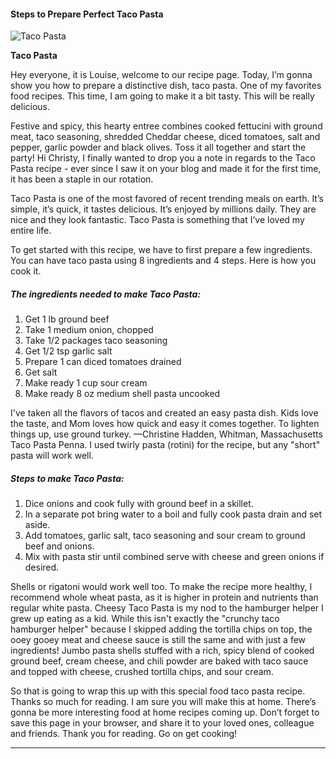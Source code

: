             

#### Steps to Prepare Perfect Taco Pasta

![Taco Pasta](https://img-global.cpcdn.com/recipes/6178807325655040/751x532cq70/taco-pasta-recipe-main-photo.jpg)

**Taco Pasta**

Hey everyone, it is Louise, welcome to our recipe page. Today, I’m gonna show you how to prepare a distinctive dish, taco pasta. One of my favorites food recipes. This time, I am going to make it a bit tasty. This will be really delicious.

Festive and spicy, this hearty entree combines cooked fettucini with ground meat, taco seasoning, shredded Cheddar cheese, diced tomatoes, salt and pepper, garlic powder and black olives. Toss it all together and start the party! Hi Christy, I finally wanted to drop you a note in regards to the Taco Pasta recipe - ever since I saw it on your blog and made it for the first time, it has been a staple in our rotation.

Taco Pasta is one of the most favored of recent trending meals on earth. It’s simple, it’s quick, it tastes delicious. It’s enjoyed by millions daily. They are nice and they look fantastic. Taco Pasta is something that I’ve loved my entire life.

To get started with this recipe, we have to first prepare a few ingredients. You can have taco pasta using 8 ingredients and 4 steps. Here is how you cook it.

##### The ingredients needed to make Taco Pasta:

1.  Get 1 lb ground beef
2.  Take 1 medium onion, chopped
3.  Take 1/2 packages taco seasoning
4.  Get 1/2 tsp garlic salt
5.  Prepare 1 can diced tomatoes drained
6.  Get salt
7.  Make ready 1 cup sour cream
8.  Make ready 8 oz medium shell pasta uncooked

I've taken all the flavors of tacos and created an easy pasta dish. Kids love the taste, and Mom loves how quick and easy it comes together. To lighten things up, use ground turkey. —Christine Hadden, Whitman, Massachusetts Taco Pasta Penna. I used twirly pasta (rotini) for the recipe, but any "short" pasta will work well.

##### Steps to make Taco Pasta:

1.  Dice onions and cook fully with ground beef in a skillet.
2.  In a separate pot bring water to a boil and fully cook pasta drain and set aside.
3.  Add tomatoes, garlic salt, taco seasoning and sour cream to ground beef and onions.
4.  Mix with pasta stir until combined serve with cheese and green onions if desired.

Shells or rigatoni would work well too. To make the recipe more healthy, I recommend whole wheat pasta, as it is higher in protein and nutrients than regular white pasta. Cheesy Taco Pasta is my nod to the hamburger helper I grew up eating as a kid. While this isn't exactly the "crunchy taco hamburger helper" because I skipped adding the tortilla chips on top, the ooey gooey meat and cheese sauce is still the same and with just a few ingredients! Jumbo pasta shells stuffed with a rich, spicy blend of cooked ground beef, cream cheese, and chili powder are baked with taco sauce and topped with cheese, crushed tortilla chips, and sour cream.

So that is going to wrap this up with this special food taco pasta recipe. Thanks so much for reading. I am sure you will make this at home. There’s gonna be more interesting food at home recipes coming up. Don’t forget to save this page in your browser, and share it to your loved ones, colleague and friends. Thank you for reading. Go on get cooking!

* * *
